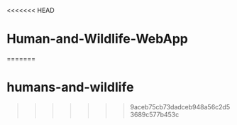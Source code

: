 <<<<<<< HEAD
# Human-and-Wildlife-WebApp
=======
# humans-and-wildlife
>>>>>>> 9aceb75cb73dadceb948a56c2d53689c577b453c

